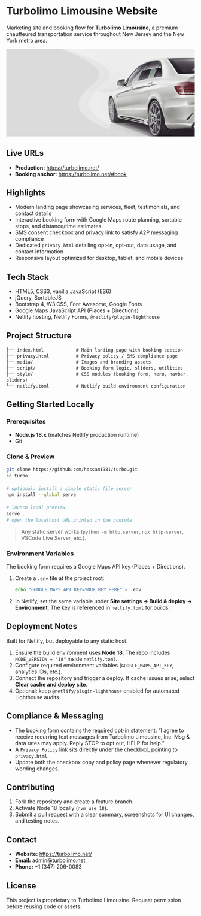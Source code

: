 # Turbolimo Limousine Website

Marketing site and booking flow for **Turbolimo Limousine**, a premium chauffeured transportation service throughout New Jersey and the New York metro area.

<p align="center">
  <img src="media/hero.png" alt="Turbolimo Hero" width="600" />
</p>

## Live URLs

- **Production:** https://turbolimo.net/
- **Booking anchor:** https://turbolimo.net/#book

## Highlights

- Modern landing page showcasing services, fleet, testimonials, and contact details
- Interactive booking form with Google Maps route planning, sortable stops, and distance/time estimates
- SMS consent checkbox and privacy link to satisfy A2P messaging compliance
- Dedicated `privacy.html` detailing opt-in, opt-out, data usage, and contact information
- Responsive layout optimized for desktop, tablet, and mobile devices

## Tech Stack

- HTML5, CSS3, vanilla JavaScript (ES6)
- jQuery, SortableJS
- Bootstrap 4, W3.CSS, Font Awesome, Google Fonts
- Google Maps JavaScript API (Places + Directions)
- Netlify hosting, Netlify Forms, `@netlify/plugin-lighthouse`

## Project Structure

```
├── index.html            # Main landing page with booking section
├── privacy.html          # Privacy policy / SMS compliance page
├── media/                # Images and branding assets
├── script/               # Booking form logic, sliders, utilities
├── style/                # CSS modules (booking form, hero, navbar, sliders)
└── netlify.toml          # Netlify build environment configuration
```

## Getting Started Locally

### Prerequisites

- **Node.js 18.x** (matches Netlify production runtime)
- Git

### Clone & Preview

```bash
git clone https://github.com/hossam1981/turbo.git
cd turbo

# optional: install a simple static file server
npm install --global serve

# launch local preview
serve .
# open the localhost URL printed in the console
```

> Any static server works (`python -m http.server`, `npx http-server`, VSCode Live Server, etc.).

### Environment Variables

The booking form requires a Google Maps API key (Places + Directions).

1. Create a `.env` file at the project root:

   ```bash
   echo "GOOGLE_MAPS_API_KEY=YOUR_KEY_HERE" > .env
   ```

2. In Netlify, set the same variable under **Site settings → Build & deploy → Environment**. The key is referenced in `netlify.toml` for builds.

## Deployment Notes

Built for Netlify, but deployable to any static host.

1. Ensure the build environment uses **Node 18**. The repo includes `NODE_VERSION = "18"` inside `netlify.toml`.
2. Configure required environment variables (`GOOGLE_MAPS_API_KEY`, analytics IDs, etc.).
3. Connect the repository and trigger a deploy. If cache issues arise, select **Clear cache and deploy site**.
4. Optional: keep `@netlify/plugin-lighthouse` enabled for automated Lighthouse audits.

## Compliance & Messaging

- The booking form contains the required opt-in statement: “I agree to receive recurring text messages from Turbolimo Limousine, Inc. Msg & data rates may apply. Reply STOP to opt out, HELP for help.”
- A `Privacy Policy` link sits directly under the checkbox, pointing to `privacy.html`.
- Update both the checkbox copy and policy page whenever regulatory wording changes.

## Contributing

1. Fork the repository and create a feature branch.
2. Activate Node 18 locally (`nvm use 18`).
3. Submit a pull request with a clear summary, screenshots for UI changes, and testing notes.

## Contact

- **Website:** https://turbolimo.net/
- **Email:** admin@turbolimo.net
- **Phone:** +1 (347) 206-0083

## License

This project is proprietary to Turbolimo Limousine. Request permission before reusing code or assets.

